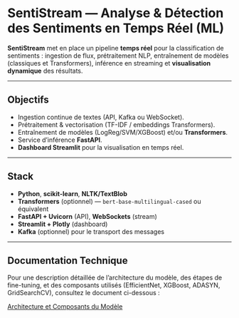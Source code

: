 # SentiStream — Analyse & Détection des Sentiments en Temps Réel (ML)

**SentiStream** met en place un pipeline **temps réel** pour la classification de sentiments :
ingestion de flux, prétraitement NLP, entraînement de modèles (classiques et Transformers),
inférence en streaming et **visualisation dynamique** des résultats.

---

## Objectifs
- Ingestion continue de textes (API, Kafka ou WebSocket).
- Prétraitement & vectorisation (TF-IDF / embeddings Transformers).
- Entraînement de modèles (LogReg/SVM/XGBoost) et/ou **Transformers**.
- Service d’inférence **FastAPI**.
- **Dashboard Streamlit** pour la visualisation en temps réel.

---

## Stack
- **Python**, **scikit-learn**, **NLTK/TextBlob**
- **Transformers** (optionnel) — `bert-base-multilingual-cased` ou équivalent
- **FastAPI + Uvicorn** (API), **WebSockets** (stream)
- **Streamlit + Plotly** (dashboard)
- **Kafka** (optionnel) pour le transport des messages

---

## Documentation Technique

Pour une description détaillée de l’architecture du modèle, des étapes de fine-tuning,
et des composants utilisés (EfficientNet, XGBoost, ADASYN, GridSearchCV), consultez le document ci-dessous :

[Architecture et Composants du Modèle](./Architecture_et_Composants_du_Modele.pdf)
